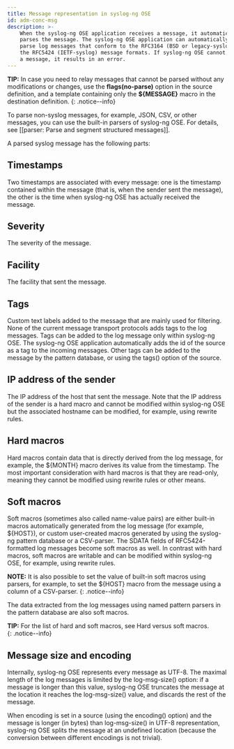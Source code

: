 ```yaml
---
title: Message representation in syslog-ng OSE
id: adm-conc-msg
description: >-
    When the syslog-ng OSE application receives a message, it automatically
    parses the message. The syslog-ng OSE application can automatically
    parse log messages that conform to the RFC3164 (BSD or legacy-syslog) or
    the RFC5424 (IETF-syslog) message formats. If syslog-ng OSE cannot parse
    a message, it results in an error.
---
```


**TIP:** In case you need to relay messages that cannot be parsed without
any modifications or changes, use the **flags(no-parse)** option in the
source definition, and a template containing only the **${MESSAGE}**
macro in the destination definition.
{: .notice--info}

To parse non-syslog messages, for example, JSON, CSV, or other messages,
you can use the built-in parsers of syslog-ng OSE. For details, see
[[parser: Parse and segment structured messages]].

A parsed syslog message has the following parts:

## Timestamps

Two timestamps are associated with every message: one is the
timestamp contained within the message (that is, when the sender
sent the message), the other is the time when syslog-ng OSE has
actually received the message.

## Severity

The severity of the message.

## Facility

The facility that sent the message.

## Tags

Custom text labels added to the message that are mainly used for
filtering. None of the current message transport protocols adds tags
to the log messages. Tags can be added to the log message only
within syslog-ng OSE. The syslog-ng OSE application automatically
adds the id of the source as a tag to the incoming messages. Other
tags can be added to the message by the pattern database, or using
the tags() option of the source.

## IP address of the sender

The IP address of the host that sent the message. Note that the IP
address of the sender is a hard macro and cannot be modified within
syslog-ng OSE but the associated hostname can be modified, for
example, using rewrite rules.

## Hard macros

Hard macros contain data that is directly derived from the log
message, for example, the ${MONTH} macro derives its value from the
timestamp. The most important consideration with hard macros is that
they are read-only, meaning they cannot be modified using rewrite
rules or other means.

## Soft macros

Soft macros (sometimes also called name-value pairs) are either
built-in macros automatically generated from the log message (for
example, ${HOST}), or custom user-created macros generated by using
the syslog-ng pattern database or a CSV-parser. The SDATA fields of
RFC5424-formatted log messages become soft macros as well. In
contrast with hard macros, soft macros are writable and can be
modified within syslog-ng OSE, for example, using rewrite rules.

**NOTE:** It is also possible to set the value of built-in soft macros
using parsers, for example, to set the ${HOST} macro from the
message using a column of a CSV-parser.
{: .notice--info}

The data extracted from the log messages using named pattern parsers
in the pattern database are also soft macros.

**TIP:** For the list of hard and soft macros, see
Hard versus soft macros.  
{: .notice--info}

## Message size and encoding

Internally, syslog-ng OSE represents every message as UTF-8. The maximal
length of the log messages is limited by the log-msg-size() option: if a
message is longer than this value, syslog-ng OSE truncates the message
at the location it reaches the log-msg-size() value, and discards the
rest of the message.

When encoding is set in a source (using the encoding() option) and the
message is longer (in bytes) than log-msg-size() in UTF-8
representation, syslog-ng OSE splits the message at an undefined
location (because the conversion between different encodings is not
trivial).
